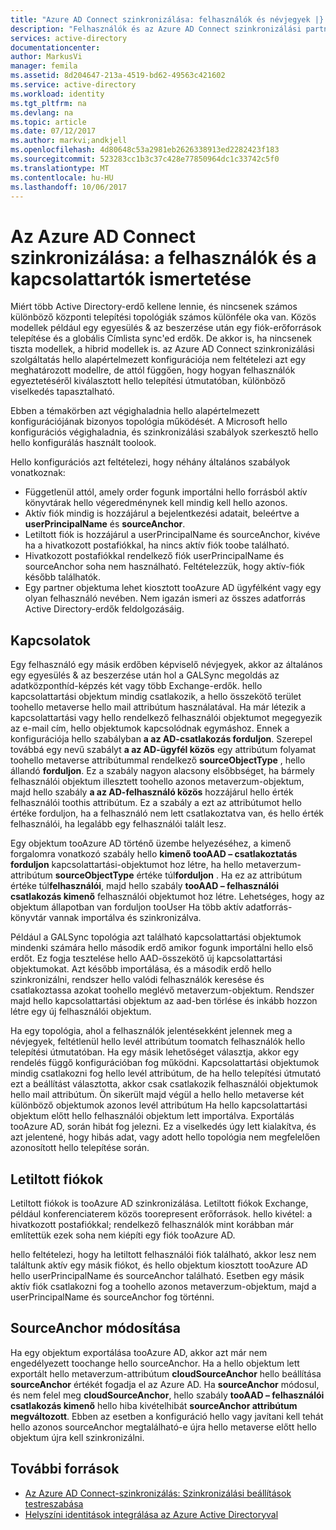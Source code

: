 ```yaml
---
title: "Azure AD Connect szinkronizálása: felhasználók és névjegyek |} Microsoft Docs"
description: "Felhasználók és az Azure AD Connect szinkronizálási partnerek mutatja be."
services: active-directory
documentationcenter: 
author: MarkusVi
manager: femila
ms.assetid: 8d204647-213a-4519-bd62-49563c421602
ms.service: active-directory
ms.workload: identity
ms.tgt_pltfrm: na
ms.devlang: na
ms.topic: article
ms.date: 07/12/2017
ms.author: markvi;andkjell
ms.openlocfilehash: 4d80648c53a2981eb2626338913ed2282423f183
ms.sourcegitcommit: 523283cc1b3c37c428e77850964dc1c33742c5f0
ms.translationtype: MT
ms.contentlocale: hu-HU
ms.lasthandoff: 10/06/2017
---
```

# <a name="azure-ad-connect-sync-understanding-users-and-contacts"></a>Az Azure AD Connect szinkronizálása: a felhasználók és a kapcsolattartók ismertetése
Miért több Active Directory-erdő kellene lennie, és nincsenek számos különböző központi telepítési topológiák számos különféle oka van. Közös modellek például egy egyesülés & az beszerzése után egy fiók-erőforrások telepítése és a globális Címlista sync'ed erdők. De akkor is, ha nincsenek tiszta modellek, a hibrid modellek is. az Azure AD Connect szinkronizálási szolgáltatás hello alapértelmezett konfigurációja nem feltételezi azt egy meghatározott modellre, de attól függően, hogy hogyan felhasználók egyeztetéséről kiválasztott hello telepítési útmutatóban, különböző viselkedés tapasztalható.

Ebben a témakörben azt végighaladnia hello alapértelmezett konfigurációjának bizonyos topológia működését. A Microsoft hello konfigurációs végighaladnia, és szinkronizálási szabályok szerkesztő hello hello konfigurálás használt toolook.

Hello konfigurációs azt feltételezi, hogy néhány általános szabályok vonatkoznak:

* Függetlenül attól, amely order fogunk importálni hello forrásból aktív könyvtárak hello végeredménynek kell mindig kell hello azonos.
* Aktív fiók mindig is hozzájárul a bejelentkezési adatait, beleértve a **userPrincipalName** és **sourceAnchor**.
* Letiltott fiók is hozzájárul a userPrincipalName és sourceAnchor, kivéve ha a hivatkozott postafiókkal, ha nincs aktív fiók toobe található.
* Hivatkozott postafiókkal rendelkező fiók userPrincipalName és sourceAnchor soha nem használható. Feltételezzük, hogy aktív-fiók később találhatók.
* Egy partner objektuma lehet kiosztott tooAzure AD ügyfélként vagy egy olyan felhasználó nevében. Nem igazán ismeri az összes adatforrás Active Directory-erdők feldolgozásáig.

## <a name="contacts"></a>Kapcsolatok
Egy felhasználó egy másik erdőben képviselő névjegyek, akkor az általános egy egyesülés & az beszerzése után hol a GALSync megoldás az adatközponthíd-képzés két vagy több Exchange-erdők. hello kapcsolattartási objektum mindig csatlakozik, a hello összekötő terület toohello metaverse hello mail attribútum használatával. Ha már létezik a kapcsolattartási vagy hello rendelkező felhasználói objektumot megegyezik az e-mail cím, hello objektumok kapcsolódnak egymáshoz. Ennek a konfigurációja hello szabályban **a az AD-csatlakozás forduljon**. Szerepel továbbá egy nevű szabályt **a az AD-ügyfél közös** egy attribútum folyamat toohello metaverse attribútummal rendelkező **sourceObjectType** , hello állandó **forduljon**. Ez a szabály nagyon alacsony elsőbbséget, ha bármely felhasználói objektum illesztett toohello azonos metaverzum-objektum, majd hello szabály **a az AD-felhasználó közös** hozzájárul hello érték felhasználói toothis attribútum. Ez a szabály a ezt az attribútumot hello értéke forduljon, ha a felhasználó nem lett csatlakoztatva van, és hello érték felhasználói, ha legalább egy felhasználói talált lesz.

Egy objektum tooAzure AD történő üzembe helyezéséhez, a kimenő forgalomra vonatkozó szabály hello **kimenő tooAAD – csatlakoztatás forduljon** kapcsolattartási-objektumot hoz létre, ha hello metaverzum-attribútum **sourceObjectType** értéke túl**forduljon** . Ha ez az attribútum értéke túl**felhasználói**, majd hello szabály **tooAAD – felhasználói csatlakozás kimenő** felhasználói objektumot hoz létre.
Lehetséges, hogy az objektum állapotban van forduljon tooUser Ha több aktív adatforrás-könyvtár vannak importálva és szinkronizálva.

Például a GALSync topológia azt található kapcsolattartási objektumok mindenki számára hello második erdő amikor fogunk importálni hello első erdőt. Ez fogja tesztelése hello AAD-összekötő új kapcsolattartási objektumokat. Azt később importálása, és a második erdő hello szinkronizálni, rendszer hello valódi felhasználók keresése és csatlakoztassa azokat toohello meglévő metaverzum-objektum. Rendszer majd hello kapcsolattartási objektum az aad-ben törlése és inkább hozzon létre egy új felhasználói objektum.

Ha egy topológia, ahol a felhasználók jelentésekként jelennek meg a névjegyek, feltétlenül hello levél attribútum toomatch felhasználók hello telepítési útmutatóban. Ha egy másik lehetőséget választja, akkor egy rendelés függő konfigurációban fog működni. Kapcsolattartási objektumok mindig csatlakozni fog hello levél attribútum, de ha hello telepítési útmutató ezt a beállítást választotta, akkor csak csatlakozik felhasználói objektumok hello mail attribútum. Ön sikerült majd végül a hello hello metaverse két különböző objektumok azonos levél attribútum Ha hello kapcsolattartási objektum előtt hello felhasználói objektum lett importálva. Exportálás tooAzure AD, során hibát fog jelezni. Ez a viselkedés úgy lett kialakítva, és azt jelentené, hogy hibás adat, vagy adott hello topológia nem megfelelően azonosított hello telepítése során.

## <a name="disabled-accounts"></a>Letiltott fiókok
Letiltott fiókok is tooAzure AD szinkronizálása. Letiltott fiókok Exchange, például konferenciaterem közös toorepresent erőforrások. hello kivétel: a hivatkozott postafiókkal; rendelkező felhasználók mint korábban már említettük ezek soha nem kiépíti egy fiók tooAzure AD.

hello feltételezi, hogy ha letiltott felhasználói fiók található, akkor lesz nem találtunk aktív egy másik fiókot, és hello objektum kiosztott tooAzure AD hello userPrincipalName és sourceAnchor található. Esetben egy másik aktív fiók csatlakozni fog a toohello azonos metaverzum-objektum, majd a userPrincipalName és sourceAnchor fog történni.

## <a name="changing-sourceanchor"></a>SourceAnchor módosítása
Ha egy objektum exportálása tooAzure AD, akkor azt már nem engedélyezett toochange hello sourceAnchor. Ha a hello objektum lett exportált hello metaverzum-attribútum **cloudSourceAnchor** hello beállítása **sourceAnchor** értékét fogadja el az Azure AD. Ha **sourceAnchor** módosul, és nem felel meg **cloudSourceAnchor**, hello szabály **tooAAD – felhasználói csatlakozás kimenő** hello hiba kivételhibát **sourceAnchor attribútum megváltozott**. Ebben az esetben a konfiguráció hello vagy javítani kell tehát hello azonos sourceAnchor megtalálható-e újra hello metaverse előtt hello objektum újra kell szinkronizálni.

## <a name="additional-resources"></a>További források
* [Az Azure AD Connect-szinkronizálás: Szinkronizálási beállítások testreszabása](active-directory-aadconnectsync-whatis.md)
* [Helyszíni identitások integrálása az Azure Active Directoryval](active-directory-aadconnect.md)

